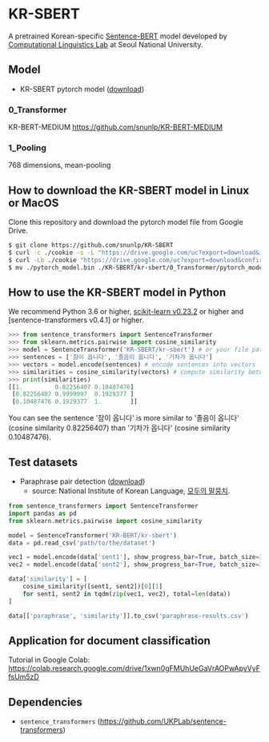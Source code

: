 # KR-SBERT

A pretrained Korean-specific [Sentence-BERT](https://github.com/UKPLab/sentence-transformers) model developed by [Computational Linguistics Lab](http://knlp.snu.ac.kr/) at Seoul National University.

## Model

+ KR-SBERT pytorch model ([download](https://drive.google.com/file/d/1QUyp6p0bHzjz1-WSGvdcNxfAAbXxdD7R/view?usp=sharing))

### 0_Transformer

KR-BERT-MEDIUM https://github.com/snunlp/KR-BERT-MEDIUM

### 1_Pooling

768 dimensions, mean-pooling

## How to download the KR-SBERT model in Linux or MacOS

Clone this repository and download the pytorch model file from Google Drive.

```bash
$ git clone https://github.com/snunlp/KR-SBERT
$ curl -c ./cookie -s -L "https://drive.google.com/uc?export=download&id=1QUyp6p0bHzjz1-WSGvdcNxfAAbXxdD7R" > /dev/null
$ curl -Lb ./cookie "https://drive.google.com/uc?export=download&confirm=`awk '/download/ {print $NF}' ./cookie`&id=1QUyp6p0bHzjz1-WSGvdcNxfAAbXxdD7R" -o ./pytorch_model.bin
$ mv ./pytorch_model.bin ./KR-SBERT/kr-sbert/0_Transformer/pytorch_model.bin
```

## How to use the KR-SBERT model in Python

We recommend Python 3.6 or higher, [scikit-learn v0.23.2](https://scikit-learn.org/stable/install.html) or higher and [sentence-transformers v0.4.1] or higher.

```python
>>> from sentence_transformers import SentenceTransformer
>>> from sklearn.metrics.pairwise import cosine_similarity
>>> model = SentenceTransformer('KR-SBERT/kr-sbert') # or your file path
>>> sentences = ['잠이 옵니다', '졸음이 옵니다', '기차가 옵니다']
>>> vectors = model.encode(sentences) # encode sentences into vectors
>>> similarities = cosine_similarity(vectors) # compute similarity between sentence vectors
>>> print(similarities)
[[1.         0.82256407 0.10487476]
 [0.82256407 0.9999997  0.1929377 ]
 [0.10487476 0.1929377  1.        ]]

```

You can see the sentence '잠이 옵니다' is more similar to '졸음이 옵니다' (cosine similarity 0.82256407) than '기차가 옵니다' (cosine similarity 0.10487476).

## Test datasets

+ Paraphrase pair detection ([download](https://drive.google.com/file/d/1trEt1QcRG2XLxMqf0ZwIVIZGDweC3VdM/view?usp=sharing))
    + source: National Institute of Korean Language, [모두의 말뭉치](https://corpus.korean.go.kr/).

```python
from sentence_transformers import SentenceTransformer
import pandas as pd
from sklearn.metrics.pairwise import cosine_similarity

model = SentenceTransformer('KR-BERT/kr-sbert')
data = pd.read_csv('path/to/the/dataset')

vec1 = model.encode(data['sent1'], show_progress_bar=True, batch_size=32)
vec2 = model.encode(data['sent2'], show_progress_bar=True, batch_size=32)

data['similarity'] = [
    cosine_similarity([sent1, sent2])[0][1]
    for sent1, sent2 in tqdm(zip(vec1, vec2), total=len(data))
]

data[['paraphrase', 'similarity']].to_csv('paraphrase-results.csv')

```

## Application for document classification

Tutorial in Google Colab: https://colab.research.google.com/drive/1xwn0gFMUhUeGaVrAOPwApyVyFfsUm5zD

## Dependencies

+ `sentence_transformers` (https://github.com/UKPLab/sentence-transformers)
